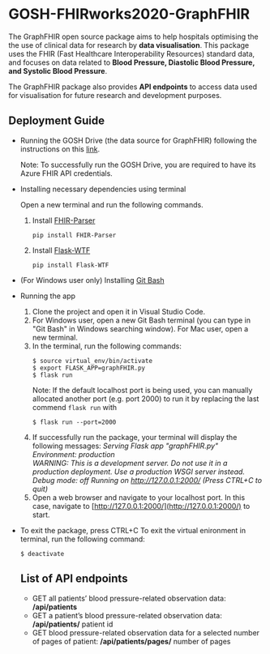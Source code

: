 # GOSH-FHIRworks2020-GraphFHIR
The GraphFHIR open source package aims to help hospitals optimising the the use of clinical data for research by **data visualisation**. This package uses the FHIR (Fast Healthcare Interoperability Resources) standard data, and focuses on data related to **Blood Pressure, Diastolic Blood Pressure, and Systolic Blood Pressure**.

The GraphFHIR package also provides **API endpoints** to access data used for visualisation for future research and development purposes.

## Deployment Guide
- Running the GOSH Drive (the data source for GraphFHIR) following the instructions on this [link](https://github.com/goshdrive/FHIRworks_2020).
  
  Note: To successfully run the GOSH Drive, you are required to have its Azure FHIR API credentials.
- Installing necessary dependencies using terminal
  
  Open a new terminal and run the following commands.
  1. Install [FHIR-Parser](https://pypi.org/project/FHIR-Parser/)
     ```
     pip install FHIR-Parser
     ```
  2. Install [Flask-WTF](https://flask-wtf.readthedocs.io/en/stable/install.html)
     ```
     pip install Flask-WTF
     ```
- (For Windows user only) Installing [Git Bash](https://gitforwindows.org/)
- Running the app
  1. Clone the project and open it in Visual Studio Code.
  2. For Windows user, open a new Git Bash terminal (you can type in "Git Bash" in Windows searching window). For Mac user, open a new terminal.
  3. In the terminal, run the following commands:
     ```
     $ source virtual_env/bin/activate 
     $ export FLASK_APP=graphFHIR.py
     $ flask run
     ```
     Note: If the default localhost port is being used, you can manually allocated another port (e.g. port 2000) to run it by replacing the last commend `flask run` with
     ```
     $ flask run --port=2000
     ```
  4. If successfully run the package, your terminal will display the following messages:
     *Serving Flask app "graphFHIR.py"*
     *Environment: production*       
     *WARNING: This is a development server. Do not use it in a production deployment. Use a production WSGI server instead.*
     *Debug mode: off*
     *Running on http://127.0.0.1:2000/ (Press CTRL+C to quit)*
  5. Open a web browser and navigate to your localhost port. In this case, navigate to [http://127.0.0.1:2000/](http://127.0.0.1:2000/) to start.
- To exit the package, press CTRL+C
  To exit the virtual enironment in terminal, run the following command:
  ```
  $ deactivate
  ```
  
  ## List of API endpoints
  - GET all patients’ blood pressure-related observation data: **/api/patients**
  - GET a patient’s blood pressure-related observation data: **/api/patients/** patient id
  - GET blood pressure-related observation data for a selected number of pages of patient: **/api/patients/pages/** number of pages
